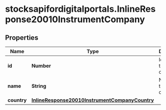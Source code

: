 # stocksapifordigitalportals.InlineResponse20010InstrumentCompany

## Properties

Name | Type | Description | Notes
------------ | ------------- | ------------- | -------------
**id** | **Number** | Identifier of the company. | [optional] 
**name** | **String** | Name of the company. | [optional] 
**country** | [**InlineResponse20010InstrumentCompanyCountry**](InlineResponse20010InstrumentCompanyCountry.md) |  | [optional] 


